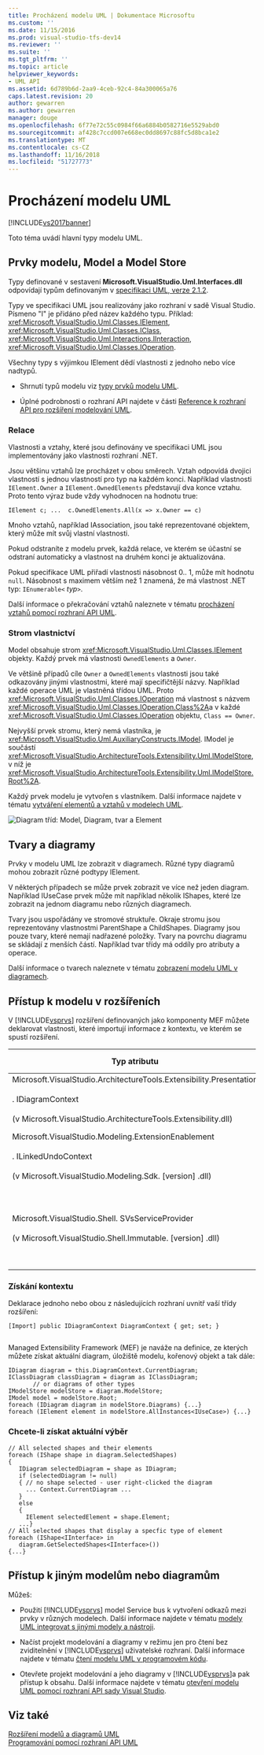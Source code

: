 ```yaml
---
title: Procházení modelu UML | Dokumentace Microsoftu
ms.custom: ''
ms.date: 11/15/2016
ms.prod: visual-studio-tfs-dev14
ms.reviewer: ''
ms.suite: ''
ms.tgt_pltfrm: ''
ms.topic: article
helpviewer_keywords:
- UML API
ms.assetid: 6d789b6d-2aa9-4ceb-92c4-84a300065a76
caps.latest.revision: 20
author: gewarren
ms.author: gewarren
manager: douge
ms.openlocfilehash: 6f77e72c55c0984f66a6884b0582716e5529abd0
ms.sourcegitcommit: af428c7ccd007e668ec0dd8697c88fc5d8bca1e2
ms.translationtype: MT
ms.contentlocale: cs-CZ
ms.lasthandoff: 11/16/2018
ms.locfileid: "51727773"
---
```

# <a name="navigate-the-uml-model"></a>Procházení modelu UML
[!INCLUDE[vs2017banner](../includes/vs2017banner.md)]

Toto téma uvádí hlavní typy modelu UML.  
  
## <a name="the-model-elements-model-and-model-store"></a>Prvky modelu, Model a Model Store  
 Typy definované v sestavení **Microsoft.VisualStudio.Uml.Interfaces.dll** odpovídají typům definovaným v [specifikaci UML, verze 2.1.2](http://www.omg.org/spec/UML/2.1.2/Superstructure/PDF/).  
  
 Typy ve specifikaci UML jsou realizovány jako rozhraní v sadě Visual Studio. Písmeno "I" je přidáno před název každého typu. Příklad: <xref:Microsoft.VisualStudio.Uml.Classes.IElement>, <xref:Microsoft.VisualStudio.Uml.Classes.IClass>, <xref:Microsoft.VisualStudio.Uml.Interactions.IInteraction>, <xref:Microsoft.VisualStudio.Uml.Classes.IOperation>.  
  
 Všechny typy s výjimkou IElement dědí vlastnosti z jednoho nebo více nadtypů.  
  
-   Shrnutí typů modelu viz [typy prvků modelu UML](../modeling/uml-model-element-types.md).  
  
-   Úplné podrobnosti o rozhraní API najdete v části [Reference k rozhraní API pro rozšíření modelování UML](../modeling/api-reference-for-uml-modeling-extensibility.md).  
  
### <a name="relationships"></a>Relace  
 Vlastnosti a vztahy, které jsou definovány ve specifikaci UML jsou implementovány jako vlastnosti rozhraní .NET.  
  
 Jsou většinu vztahů lze procházet v obou směrech. Vztah odpovídá dvojici vlastností s jednou vlastností pro typ na každém konci. Například vlastnosti `IElement.Owner` a `IElement.OwnedElements` představují dva konce vztahu. Proto tento výraz bude vždy vyhodnocen na hodnotu true:  
  
 `IElement c; ...  c.OwnedElements.All(x => x.Owner == c)`  
  
 Mnoho vztahů, například IAssociation, jsou také reprezentované objektem, který může mít svůj vlastní vlastnosti.  
  
 Pokud odstraníte z modelu prvek, každá relace, ve kterém se účastní se odstraní automaticky a vlastnost na druhém konci je aktualizována.  
  
 Pokud specifikace UML přiřadí vlastnosti násobnost 0.. 1, může mít hodnotu `null`. Násobnost s maximem větším než 1 znamená, že má vlastnost .NET typ: `IEnumerable<` *typ*`>`.  
  
 Další informace o překračování vztahů naleznete v tématu [procházení vztahů pomocí rozhraní API UML](../modeling/navigate-relationships-with-the-uml-api.md).  
  
### <a name="the-ownership-tree"></a>Strom vlastnictví  
 Model obsahuje strom <xref:Microsoft.VisualStudio.Uml.Classes.IElement> objekty. Každý prvek má vlastnosti `OwnedElements` a `Owner`.  
  
 Ve většině případů cíle `Owner` a `OwnedElements` vlastnosti jsou také odkazovány jinými vlastnostmi, které mají specifičtější názvy. Například každé operace UML je vlastněná třídou UML. Proto <xref:Microsoft.VisualStudio.Uml.Classes.IOperation> má vlastnost s názvem <xref:Microsoft.VisualStudio.Uml.Classes.IOperation.Class%2A>a v každé <xref:Microsoft.VisualStudio.Uml.Classes.IOperation> objektu, `Class == Owner`.  
  
 Nejvyšší prvek stromu, který nemá vlastníka, je <xref:Microsoft.VisualStudio.Uml.AuxiliaryConstructs.IModel>. IModel je součástí <xref:Microsoft.VisualStudio.ArchitectureTools.Extensibility.Uml.IModelStore>, v níž je <xref:Microsoft.VisualStudio.ArchitectureTools.Extensibility.Uml.IModelStore.Root%2A>.  
  
 Každý prvek modelu je vytvořen s vlastníkem. Další informace najdete v tématu [vytváření elementů a vztahů v modelech UML](../modeling/create-elements-and-relationships-in-uml-models.md).  
  
 ![Diagram tříd: Model, Diagram, tvar a Element](../modeling/media/uml-mm1.png "UML_MM1")  
  
## <a name="shapes-and-diagrams"></a>Tvary a diagramy  
 Prvky v modelu UML lze zobrazit v diagramech. Různé typy diagramů mohou zobrazit různé podtypy IElement.  
  
 V některých případech se může prvek zobrazit ve více než jeden diagram. Například IUseCase prvek může mít například několik IShapes, které lze zobrazit na jednom diagramu nebo různých diagramech.  
  
 Tvary jsou uspořádány ve stromové struktuře. Okraje stromu jsou reprezentovány vlastnostmi ParentShape a ChildShapes. Diagramy jsou pouze tvary, které nemají nadřazené položky. Tvary na povrchu diagramu se skládají z menších částí. Například tvar třídy má oddíly pro atributy a operace.  
  
 Další informace o tvarech naleznete v tématu [zobrazení modelu UML v diagramech](../modeling/display-a-uml-model-on-diagrams.md).  
  
## <a name="access-to-the-model-in-extensions"></a>Přístup k modelu v rozšířeních  
 V [!INCLUDE[vsprvs](../includes/vsprvs-md.md)] rozšíření definovaných jako komponenty MEF můžete deklarovat vlastnosti, které importují informace z kontextu, ve kterém se spustí rozšíření.  
  
|Typ atributu|Získáte přístup k|Další informace|  
|--------------------|----------------------------------|----------------------|  
|Microsoft.VisualStudio.ArchitectureTools.Extensibility.Presentation<br /><br /> . IDiagramContext<br /><br /> (v Microsoft.VisualStudio.ArchitectureTools.Extensibility.dll)|Aktuální diagram výběru.|[Definování příkazu nabídky v diagramu modelování](../modeling/define-a-menu-command-on-a-modeling-diagram.md)|  
|Microsoft.VisualStudio.Modeling.ExtensionEnablement<br /><br /> . ILinkedUndoContext<br /><br /> (v Microsoft.VisualStudio.Modeling.Sdk. [version] .dll)|Umožňuje seskupení změn do transakce.|[Propojení aktualizací modelu UML pomocí transakcí](../modeling/link-uml-model-updates-by-using-transactions.md)|  
|Microsoft.VisualStudio.Shell. SVsServiceProvider<br /><br /> (v Microsoft.VisualStudio.Shell.Immutable. [version] .dll)|Hostitel [!INCLUDE[vsprvs](../includes/vsprvs-md.md)]. Odtud můžete přístup k souborům, projektům a další aspekty.|[Otevření modelu UML pomocí rozhraní API sady Visual Studio](../modeling/open-a-uml-model-by-using-the-visual-studio-api.md)|  
  
### <a name="to-get-the-context"></a>Získání kontextu  
 Deklarace jednoho nebo obou z následujících rozhraní uvnitř vaší třídy rozšíření:  
  
```  
[Import] public IDiagramContext DiagramContext { get; set; }  
  
```  
  
 Managed Extensibility Framework (MEF) je naváže na definice, ze kterých můžete získat aktuální diagram, úložiště modelu, kořenový objekt a tak dále:  
  
```  
IDiagram diagram = this.DiagramContext.CurrentDiagram;  
IClassDiagram classDiagram = diagram as IClassDiagram;  
       // or diagrams of other types  
IModelStore modelStore = diagram.ModelStore;  
IModel model = modelStore.Root;  
foreach (IDiagram diagram in modelStore.Diagrams) {...}  
foreach (IElement element in modelStore.AllInstances<IUseCase>) {...}  
```  
  
### <a name="to-get-the-current-selection"></a>Chcete-li získat aktuální výběr  
  
```  
// All selected shapes and their elements  
foreach (IShape shape in diagram.SelectedShapes)  
{    
   IDiagram selectedDiagram = shape as IDiagram;  
   if (selectedDiagram != null)  
   { // no shape selected - user right-clicked the diagram  
     ... Context.CurrentDiagram ...  
   }  
   else  
   {  
     IElement selectedElement = shape.Element;  
   ...}  
// All selected shapes that display a specfic type of element  
foreach (IShape<IInterface> in   
   diagram.GetSelectedShapes<IInterface>())   
{...}  
```  
  
## <a name="accessing-another-model-or-diagrams"></a>Přístup k jiným modelům nebo diagramům  
 Můžeš:  
  
-   Použití [!INCLUDE[vsprvs](../includes/vsprvs-md.md)] model Service bus k vytvoření odkazů mezi prvky v různých modelech. Další informace najdete v tématu [modely UML integrovat s jinými modely a nástroji](../modeling/integrate-uml-models-with-other-models-and-tools.md).  
  
-   Načíst projekt modelování a diagramy v režimu jen pro čtení bez zviditelnění v [!INCLUDE[vsprvs](../includes/vsprvs-md.md)] uživatelské rozhraní. Další informace najdete v tématu [čtení modelu UML v programovém kódu](../modeling/read-a-uml-model-in-program-code.md).  
  
-   Otevřete projekt modelování a jeho diagramy v [!INCLUDE[vsprvs](../includes/vsprvs-md.md)]a pak přístup k obsahu. Další informace najdete v tématu [otevření modelu UML pomocí rozhraní API sady Visual Studio](../modeling/open-a-uml-model-by-using-the-visual-studio-api.md).  
  
## <a name="see-also"></a>Viz také  
 [Rozšíření modelů a diagramů UML](../modeling/extend-uml-models-and-diagrams.md)   
 [Programování pomocí rozhraní API UML](../modeling/programming-with-the-uml-api.md)



